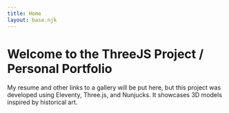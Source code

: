 ```yaml
---
title: Home
layout: base.njk
---
```


# Welcome to the ThreeJS Project / Personal Portfolio

My resume and other links to a gallery will be put here, but this project was developed using Eleventy, Three.js, and Nunjucks. It showcases 3D models inspired by historical art.

